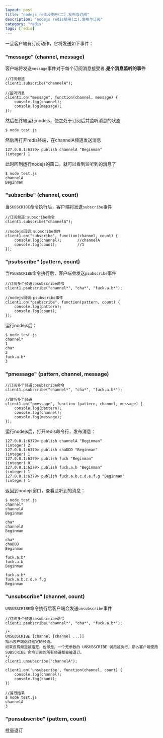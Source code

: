 ```yaml
---
layout: post
title: "nodejs redis使用(二).发布与订阅"
description: "nodejs redis使用(二).发布与订阅"
category: "redis"
tags: [redis]
---
```


<p>一旦客户端有订阅动作，它将发送如下事件：</p>

<h3>"message" (channel, message)</h3>

<p>客户端将发送<code>message</code>事件对于每个订阅消息接受者.<strong>是个消息监听的事件</strong></p>

<pre><code>//订阅频道
client1.subscribe("channelA");

//监听消息
client1.on("message", function(channel, message) {
    console.log(channel);
    console.log(message);
});
</code></pre>

<p>然后在终端运行nodejs，使之处于订阅后并监听消息的状态</p>

<pre><code>$ node test.js
</code></pre>

<p>然后再打开redis终端，在channelA频道发送消息</p>

<pre><code>127.0.0.1:6379&gt; publish channelA "Beginman"
(integer) 1
</code></pre>

<p>此时回到运行nodejs的窗口，就可以看到监听到的消息了</p>

<pre><code>$ node test.js
channelA
Beginman
</code></pre>

<h3>"subscribe" (channel, count)</h3>

<p>当<code>SUBSCRIBE</code>命令执行后，客户端将发送<code>subscribe</code>事件</p>

<pre><code>//订阅频道:subscribe命令
client1.subscribe("channelA");

//nodejs回调:subscribe事件
client1.on("subscribe", function(channel, count) {
    console.log(channel);       //channelA
    console.log(count);         //1
});
</code></pre>

<h3>"psubscribe" (pattern, count)</h3>

<p>当<code>PSUBSCRIBE</code>命令执行后，客户端会发送<code>psubscribe</code>事件</p>

<pre><code>//订阅多个频道:psubscribe命令
client1.psubscribe("channel*", "cha*", "fuck.a.b*");

//nodejs回调:psubscribe事件
client1.on("psubscribe", function(pattern, count) {
    console.log(pattern);
    console.log(count);      
});
</code></pre>

<p>运行nodejs后：</p>

<pre><code>$ node test.js
channel*
1
cha*
2
fuck.a.b*
3
</code></pre>

<h3>"pmessage" (pattern, channel, message)</h3>

<pre><code>//订阅多个频道:psubscribe命令
client1.psubscribe("channel*", "cha*", "fuck.a.b*");

//监听多个频道
client1.on("pmessage", function (pattern, channel, message) {
    console.log(pattern);
    console.log(channel);
    console.log(message);
});
</code></pre>

<p>运行nodejs后，打开redis命令行，发布消息：</p>

<pre><code>127.0.0.1:6379&gt; publish channelA "Beginman"
(integer) 2
127.0.0.1:6379&gt; publish chaDDD "Beginman"
(integer) 1
127.0.0.1:6379&gt; publish fuck "Beginman"
(integer) 0
127.0.0.1:6379&gt; publish fuck.a.b "Beginman"
(integer) 1
127.0.0.1:6379&gt; publish fuck.a.b.c.d.e.f.g "Beginman"
(integer) 1
</code></pre>

<p>返回到nodejs窗口，查看监听到的消息：</p>

<pre><code>$ node test.js
channel*
channelA
Beginman

cha*
channelA
Beginman

cha*
chaDDD
Beginman

fuck.a.b*
fuck.a.b
Beginman

fuck.a.b*
fuck.a.b.c.d.e.f.g
Beginman
</code></pre>

<h3>"unsubscribe" (channel, count)</h3>

<p><code>UNSUBSCRIBE</code>命令执行后客户端会发送<code>unsubscribe</code>事件</p>

<pre><code>//订阅多个频道:psubscribe命令
client1.psubscribe("channel*", "cha*", "fuck.a.b*");

/*
UNSUBSCRIBE [channel [channel ...]]
指示客户端退订给定的频道。
如果没有频道被指定，也即是，一个无参数的 UNSUBSCRIBE 调用被执行，那么客户端使用 SUBSCRIBE 命令订阅的所有频道都会被退订。
*/
client1.unsubscribe("channelA");

client1.on('unsubscribe', function(channel, count) {
    console.log(channel);
    console.log(count);
})

//运行结果
$ node test.js
channelA
3
</code></pre>

<h3>"punsubscribe" (pattern, count)</h3>

<p>批量退订</p>
